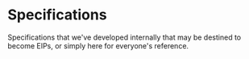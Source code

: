 # Specifications

Specifications that we've developed internally that may be destined to become EIPs, or simply here for everyone's reference.
